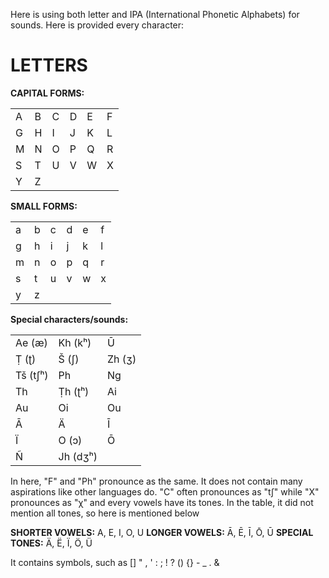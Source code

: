 Here is using both letter and IPA (International Phonetic Alphabets) for sounds. Here is provided every character:

# LETTERS
**CAPITAL FORMS:**
<table>
  <tr>
    <td>A</td><td>B</td><td>C</td><td>D</td><td>E</td><td>F</td>
  </tr>
  <tr>
    <td>G</td><td>H</td><td>I</td><td>J</td><td>K</td><td>L</td>
  </tr>
  <tr>
    <td>M</td><td>N</td><td>O</td><td>P</td><td>Q</td><td>R</td>
  </tr>
  <tr>
    <td>S</td><td>T</td><td>U</td><td>V</td><td>W</td><td>X</td>
  </tr>
  <tr>
    <td>Y</td><td>Z</td>
  </tr>
</table>

**SMALL FORMS:**
<table>
  <tr>
    <td>a</td><td>b</td><td>c</td><td>d</td><td>e</td><td>f</td>
  </tr>
  <tr>
    <td>g</td><td>h</td><td>i</td><td>j</td><td>k</td><td>l</td>
  </tr>
  <tr>
    <td>m</td><td>n</td><td>o</td><td>p</td><td>q</td><td>r</td>
  </tr>
  <tr>
    <td>s</td><td>t</td><td>u</td><td>v</td><td>w</td><td>x</td>
  </tr>
  <tr>
    <td>y</td><td>z</td>
  </tr>
</table>

**Special characters/sounds:**
<table>
  <tr>
    <td>Ae (æ)</td><td>Kh (kʰ)</td><td>Ū</td>
  </tr>
  <tr>
    <td>Ṭ (ʈ)</td><td>Š (ʃ)</td><td>Zh (ʒ)</td>
  </tr>
  <tr>
    <td>Tš (tʃʰ)</td><td>Ph</td><td>Ng</td>
  </tr>
  <tr>
    <td>Th</td><td>Ṭh (ʈʰ)</td><td>Ai</td>
  </tr>
  <tr>
    <td>Au</td><td>Oi</td><td>Ou</td>
  </tr>
  <tr>
    <td>Ā</td><td>Ä</td><td>Ī</td>
  </tr>
  <tr>
    <td>Ï</td><td>O (ɔ)</td><td>Ō</td>
  </tr>
  <tr>
    <td>Ñ</td><td>Jh (dʒʰ)</td>
  </tr>
</table>

In here, "F" and "Ph" pronounce as the same. It does not contain many aspirations like other languages do. "C" often pronounces as "tʃ" while "X" pronounces as "χ" and every vowels have its tones. In the table, it did not mention all tones, so here is mentioned below

**SHORTER VOWELS:** A, E, I, O, U
**LONGER VOWELS:** Ā, Ē, Ī, Ō, Ū
**SPECIAL TONES:** Ä, Ë, Ï, Ö, Ü

It contains symbols, such as [] " , ' : ; ! ? () {} - _ . &
